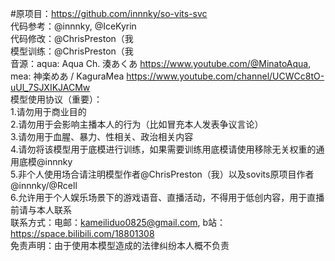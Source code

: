    #原项目：https://github.com/innnky/so-vits-svc  
      代码参考：@innnky, @IceKyrin  
      代码修改：@ChrisPreston（我  
      模型训练：@ChrisPreston（我  
      音源：aqua: Aqua Ch. 湊あくあ https://www.youtube.com/@MinatoAqua, mea: 神楽めあ / KaguraMea https://www.youtube.com/channel/UCWCc8tO-uUl_7SJXIKJACMw  
   模型使用协议（重要）：  
                1.请勿用于商业目的  
                2.请勿用于会影响主播本人的行为（比如冒充本人发表争议言论）  
                3.请勿用于血腥、暴力、性相关、政治相关内容  
                4.请勿将该模型用于底模进行训练，如果需要训练用底模请使用移除无关权重的通用底模@innnky  
                5.非个人使用场合请注明模型作者@ChrisPreston（我）以及sovits原项目作者@innnky/@Rcell  
                6.允许用于个人娱乐场景下的游戏语音、直播活动，不得用于低创内容，用于直播前请与本人联系  
                联系方式：电邮：kameiliduo0825@gmail.com, b站：https://space.bilibili.com/18801308  
                免责声明：由于使用本模型造成的法律纠纷本人概不负责  
